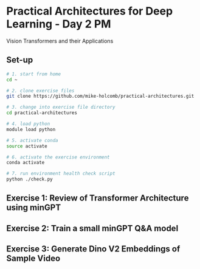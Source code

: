 # Practical Architectures for Deep Learning - Day 2 PM
Vision Transformers and their Applications

## Set-up
```bash
# 1. start from home
cd ~

# 2. clone exercise files
git clone https://github.com/mike-holcomb/practical-architectures.git

# 3. change into exercise file directory
cd practical-architectures

# 4. load python
module load python

# 5. activate conda
source activate

# 6. activate the exercise environment
conda activate 

# 7. run environment health check script
python ./check.py

```


## Exercise 1: Review of Transformer Architecture using minGPT

## Exercise 2: Train a small minGPT Q&A model

## Exercise 3: Generate Dino V2 Embeddings of Sample Video
